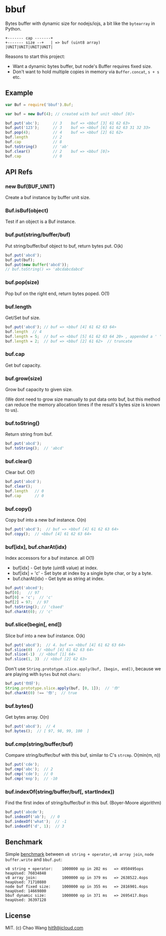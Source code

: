 bbuf
====

Bytes buffer with dynamic size for nodejs/iojs, a bit like the `bytearray` in Python.

```
+------- cap -------+
+------- size --+   | => buf (uint8 array)
|UNIT|UNIT|UNIT|UNIT|
```

Reasons to start this project:

* Want a dynamic bytes buffer, but node's Buffer requires fixed size.
* Don't want to hold multiple copies in memory via `Buffer.concat`, `s + s` etc.

Example
-------

```javascript
var Buf = require('bbuf').Buf;

var buf = new Buf(4); // created with buf unit <bbuf [0]>

buf.put('abc');      // 3    buf => <bbuf [3] 61 62 63>
buf.put('123');      // 3    buf => <bbuf [6] 61 62 63 31 32 33>
buf.pop(4);          // 4    buf => <bbuf [2] 61 62>
buf.length           // 2
buf.cap              // 8
buf.toString()       // 'ab'
buf.clear()          // 2    buf => <bbuf [0]>
buf.cap              // 0
```

API Refs
--------

### new Buf(BUF_UNIT)

Create a buf instance by buffer unit size.

### Buf.isBuf(object)

Test if an object is a Buf instance.

### buf.put(string/buffer/buf)

Put string/buffer/buf object to buf, return bytes put. O(k)

```js
buf.put('abcd');
buf.put(buf);
buf.put(new Buffer('abcd'));
// buf.toString() => 'abcdabcdabcd'
```

### buf.pop(size)

Pop buf on the right end, return bytes poped. O(1)

### buf.length

Get/Set buf size.

```js
buf.put('abcd'); // buf => <bbuf [4] 61 62 63 64>
buf.length  // 4
buf.length = 5;  // buf => <bbuf [5] 61 62 63 64 20> , appended a ' '
buf.length = 2;  // buf => <bbuf [2] 61 62>  // truncate
```

### buf.cap

Get buf capacity.

### buf.grow(size)

Grow buf capacity to given size.

(We dont need to grow size manually to put data onto buf,
 but this method can reduce the memory allocation times if the
 result's bytes size is known to us).

### buf.toString()

Return string from buf.

```js
buf.put('abcd');
buf.toString();  // 'abcd'
```

### buf.clear()

Clear buf. O(!)

```js
buf.put('abcd');
buf.clear();
buf.length   // 0
buf.cap      // 0
```

### buf.copy()

Copy buf into a new buf instance. O(n)

```js
buf.put('abcd');  // buf => <bbuf [4] 61 62 63 64>
buf.copy();  // <bbuf [4] 61 62 63 64>
```

### buf[idx], buf.charAt(idx)

Index accessors for a buf instance. all O(1)

- buf[idx] - Get byte (uint8 value) at index.
- buf[idx] = 'c' - Set byte at index by a single byte char, or by a byte.
- buf.charAt(idx) - Get byte as string at index.

```js
buf.put('abced');
buf[0];   // 97
buf[0] = 'c';  // 'c'
buf[2] = 97;  // 97
buf.toString(); // 'cbaed'
buf.charAt(0); // 'c'
```

### buf.slice(begin[, end])

Slice buf into a new buf instance. O(k)

```js
buf.put('abcd');  // 4. buf => <bbuf [4] 61 62 63 64>
buf.slice(0)  // <bbuf [4] 61 62 63 64>
buf.slice(-1)  // <bbuf [1] 64>
buf.slice(1, 3)  // <bbuf [2] 62 63>
```

Don't use `String.prototype.slice.apply(buf, [begin, end])`,
because we are playing with `bytes` but not `chars`:

```js
buf.put('你好');
String.prototype.slice.apply(buf, [0, 1]);  // '你'
buf.charAt(0) !== '你';  // true
```

### buf.bytes()

Get bytes array. O(n)

```js
buf.put('abcd');  // 4
buf.bytes();  // [ 97, 98, 99, 100  ]
```

### buf.cmp(string/buffer/buf)

Compare string/buffer/buf with this buf, similar to C's `strcmp`. O(min(m, n))

```js
buf.put('cde');
buf.cmp('abc');  // 2
buf.cmp('cde');  // 0
buf.cmp('mnp');  // -10
```

### buf.indexOf(string/buffer/buf[, startIndex])

Find the first index of string/buffer/buf in this buf. (Boyer-Moore algorithm)

```js
buf.put('abcde');
buf.indexOf('ab');  // 0
buf.indexOf('what');  // -1
buf.indexOf('d', 1);  // 3
```
 
Benchmark
---------

Simple [benchmark](bench.js) between `v8 string + operator`, `v8 array join`,
`node buffer.write` and `bbuf.put`:

```
v8 string + operator:    1000000 op in 202 ms   => 4950495ops heapUsed: 76034848
v8 array join:           1000000 op in 379 ms   => 2638522.4ops heapUsed: 71710880
node buf fixed size:     1000000 op in 355 ms   => 2816901.4ops heapUsed: 14669800
bbuf dynamic size:       1000000 op in 371 ms   => 2695417.8ops heapUsed: 36397128
```

License
--------

MIT. (c) Chao Wang <hit9@icloud.com>
